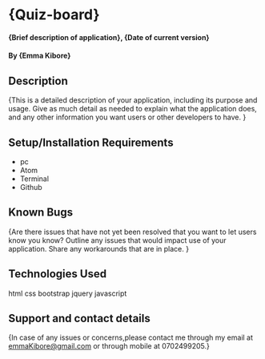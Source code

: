 # {Quiz-board}
#### {Brief description of application}, {Date of current version}
#### By **{Emma Kibore}**
## Description
{This is a detailed description of your application, including its purpose and usage.  Give as much detail as needed to explain what the application does, and any other information you want users or other developers to have. }
## Setup/Installation Requirements
* pc
* Atom
* Terminal
* Github
## Known Bugs
{Are there issues that have not yet been resolved that you want to let users know you know? Outline any issues that would impact use of your application. Share any workarounds that are in place. }
## Technologies Used
html
css
bootstrap
jquery
javascript

## Support and contact details
{In case of any issues or concerns,please contact me through my email at emmaKibore@gmail.com or through mobile at 0702499205.}
